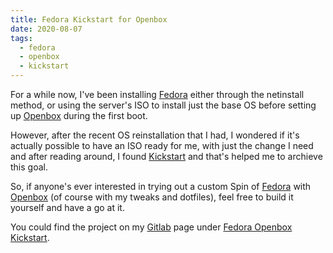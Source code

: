 ```yaml
---
title: Fedora Kickstart for Openbox
date: 2020-08-07
tags:
  - fedora
  - openbox
  - kickstart
---
```


For a while now, I've been installing [Fedora](https://getfedora.org/) either through the netinstall method, or using the server's ISO to install just the base OS before setting up [Openbox](http://openbox.org) during the first boot.

However, after the recent OS reinstallation that I had, I wondered if it's actually possible to have an ISO ready for me, with just the change I need and after reading around, I found [Kickstart](https://docs.fedoraproject.org/en-US/fedora/rawhide/install-guide/advanced/Kickstart_Installations/) and that's helped me to archieve this goal.

So, if anyone's ever interested in trying out a custom Spin of [Fedora](https://getfedora.org) with [Openbox](http://openbox.org) (of course with my tweaks and dotfiles), feel free to build it yourself and have a go at it.

You could find the project on my [Gitlab](https://gitlab.com) page under [Fedora Openbox Kickstart](https://gitlab.com/muhammadhallaj/fedora-openbox-kickstart).
